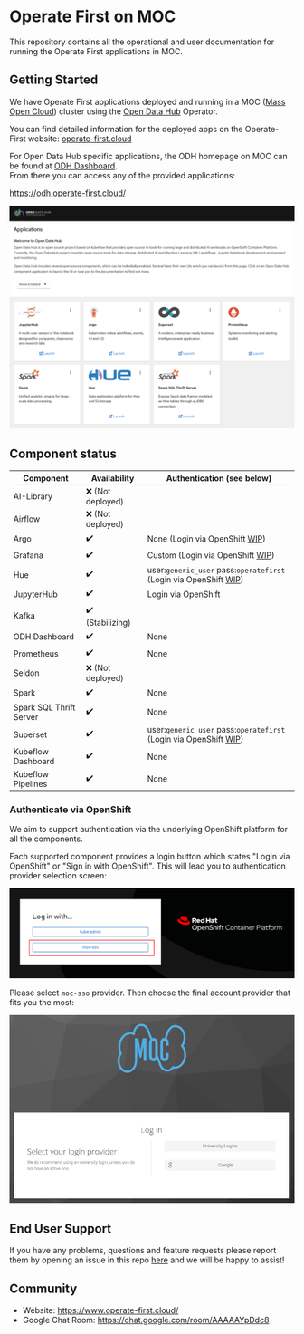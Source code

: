 # Operate First on MOC

This repository contains all the operational and user documentation for running the Operate First applications in MOC.

## Getting Started

We have Operate First applications deployed and running in a MOC ([Mass Open Cloud](https://massopen.cloud/)) cluster using the [Open Data Hub](https://opendatahub.io/) Operator.

You can find detailed information for the deployed apps on the Operate-First website: [operate-first.cloud](https://www.operate-first.cloud/)

For Open Data Hub specific applications, the ODH homepage on MOC can be found at [ODH Dashboard](https://odh.operate-first.cloud/). <br>
From there you can access any of the provided applications:

https://odh.operate-first.cloud/

[![ODh Dashboard](docs/assets/images/odh-dashboard.png)](https://odh.operate-first.cloud/)

## Component status

| Component               | Availability      | Authentication (see below)                                                         |
| ----------------------- | ----------------- | ---------------------------------------------------------------------------------- |
| AI-Library              | ❌ (Not deployed) |                                                                                    |
| Airflow                 | ❌ (Not deployed) |                                                                                    |
| Argo                    | ✔️                | None (Login via OpenShift [WIP](https://github.com/operate-first/odh/issues/39))   |
| Grafana                 | ✔️                | Custom (Login via OpenShift [WIP](https://github.com/operate-first/odh/issues/37)) |
| Hue                     | ✔️                | user:`generic_user` pass:`operatefirst` (Login via OpenShift [WIP](https://github.com/operate-first/odh/issues/47)) |
| JupyterHub              | ✔️                | Login via OpenShift                                                                |
| Kafka                   | ✔️ (Stabilizing)  |                                                                                    |
| ODH Dashboard           | ✔️                | None                                                                               |
| Prometheus              | ✔️                | None                                                                               |
| Seldon                  | ❌ (Not deployed) |                                                                                    |
| Spark                   | ✔️                | None                                                                               |
| Spark SQL Thrift Server | ✔️                | None                                                                               |
| Superset                | ✔️                | user:`generic_user` pass:`operatefirst` (Login via OpenShift [WIP](https://github.com/operate-first/odh/issues/48)) |
| Kubeflow Dashboard      | ✔️                | None                                                                               |
| Kubeflow Pipelines      | ✔️                | None                                                                               |

### Authenticate via OpenShift

We aim to support authentication via the underlying OpenShift platform for all the components.

Each supported component provides a login button which states "Login via OpenShift" or "Sign in with OpenShift". This will lead you to authentication provider selection screen:

![Auth provider selection screen in OpenShift](docs/assets/images/openshift-login.png)

Please select `moc-sso` provider. Then choose the final account provider that fits you the most:

![MOC auth provider selection screen](docs/assets/images/moc-login.png)

## End User Support

If you have any problems, questions and feature requests please report them by opening an issue in this repo [here](https://github.com/operate-first/odh-moc-support/issues) and we will be happy to assist!

## Community

- Website: https://www.operate-first.cloud/
- Google Chat Room: https://chat.google.com/room/AAAAAYpDdc8
